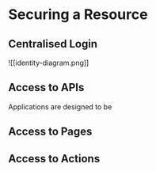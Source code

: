 # Securing a Resource


## Centralised Login


![[identity-diagram.png]]

## Access to APIs

Applications are designed to be 


## Access to Pages


## Access to Actions
